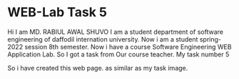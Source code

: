 # WEB-Lab Task 5

Hi I am MD. RABIUL AWAL SHUVO
I am a student department of software engineering of daffodil internation university.
Now i am a student spring-2022 session 8th semester. Now i have a course Software Engineering WEB Application Lab. So I got a task from Our course teacher. My task number 5

So i have created this web page. as similar as my task image.
